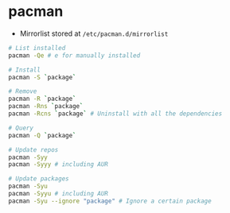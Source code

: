 # pacman

- Mirrorlist stored at `/etc/pacman.d/mirrorlist`

```sh
# List installed
pacman -Qe # e for manually installed

# Install
pacman -S `package`

# Remove
pacman -R `package`
pacman -Rns `package`
pacman -Rcns `package` # Uninstall with all the dependencies

# Query
pacman -Q `package`
```

```sh
# Update repos
pacman -Syy
pacman -Syyy # including AUR

# Update packages
pacman -Syu
pacman -Syyu # including AUR
pacman -Syu --ignore "package" # Ignore a certain package


```
